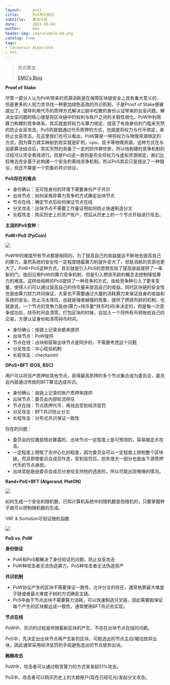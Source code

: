 ```yaml
---
layout:     post
title:      PoS共识协议
subtitle:   算法介绍
date:       2022-05-04
author:     Emo
header-img: img/unimelb-bd.png
catalog: true
tags:
- Consensus Algorithm
- PoS
---
```


> 共识算法
>
> [EMO's Blog](https://emosama.github.io/)

**Proof of Stake**

尽管一部分人认为PoW带来的资源消耗是在保障区块链安全上具有重大意义的，但是更多的人则力求寻找一种更加绿色高效的共识机制，于是Proof of Stake便被提出了。倡导利用代币的质押方式解决公链中松散的身份认证带来的女巫问题。解决女巫问题的核心便是将区块链中的权利与账户之间的关联性弱化。PoW中利用算力构建的竞争体系，其实就是将权力与算力绑定，提高了有效身份的门槛来天然的防止女巫攻击。PoS则提倡通过代币质押的方式，也就是将权力与代币绑定，来防止女巫攻击。在这里我们也可以看出，PoW算是一种将权力与物理资源绑定的方式，因为算力其实映射到现实就是矿机，cpu，显卡等物理资源。这种方式在与加密算法结合后，其实天然的具备了一定的防作弊优势，所以他构建的竞争机制的过程可以完全离线进行。但是PoS这一类则是完全将权力与虚拟资源绑定，我们比较难去完全基于此构建一个安全的离线竞争机制。所以PoS其实只是提出了一种倡议，但还不算是一个完备的共识协议。

**PoS存在的难点**

- 身份确认：无可信身份的环境下需要身份产于共识
- 出块节点：如何采用非算力竞争的方式确定出块节点
- 节点在线：确定节点后如何保证节点在线
- 分叉攻击：出块节点不需要工作量证明如何防止快速制造分叉
- 长程攻击：购买历史上的资产账户，然后从历史上的一个节点开始进行攻击。

**主流的PoS变种：**

**PoW+PoS (PpCoin)**

<img src="{{site.url}}/img/2022-05-04-PoS共识协议/Aspose.Words.dea02ebb-6820-4a33-8989-9fdaf37af9ed.001.png">

PoW中的难度所有节点都是相同的，为了提高自己的收益就会不断地去提高自己的算力，虽然系统的安全性一定程度随着算力的提升变大了，但是消耗的资源也更大了。PoW+PoS这种方式，其实就是引入PoS的思想去给了提高收益提供了一条新的门，依旧沿用PoW的算力竞争机制，但是引入燃烧币龄的概念去控制降低算力的难度。这样给纯粹的PoS提供了一种竞争的方式，由给竞争种引入了更多变量，使得人们可以通过提高自己的持币量来提高自己的收益。同时区块链的安全性也是由算力财力共同保证，大家也不需要通过大量的消耗算力来保证自身的收益和系统的安全。防止马太效应，也就是强者越强的现象，提供了燃烧币龄的机制。也就是说，一个节点的竞争力是由(算力+持币量\*持币时间)来决定的，但是每一次竞争成功后，持币时间会清零。打包区块的时候，会加入一个将所有币转账给自己的交易，方便认证身份和清零持币时间。

- 身份确认：由链上记录余额来提供
- 出块节点：PoW提供
- 节点在线：出块和获取出块节点是同步的，不需要考虑这个问题
- 分叉攻击：中心校验机制
- 长程攻击：checkpoint

**DPoS+BFT (EOS, BSC)**

用户可以将资产质押给其他节点，获得最高质押的多个节点集合成为委员会，委员会内部通过传统的BFT算法达成共识。

- 身份确认：由链上记录的账户质押来提供
- 出块节点：委员会内部轮流担任
- 节点在线：节点质押代币，离线会受到经济惩罚 
- 分叉攻击：BFT共识防止分叉
- 长程攻击：分布式共识保证一致性

存在的问题：

- 委员会的位置是相对暴露的，出块节点一定程度上是可预测的，容易被定点攻击。
- 一定程度上牺牲了去中心化的程度，因为委员会可以一定程度上控制整个区块链，而且即使委员会成员作恶，受到惩罚后，损失很大一部分也是由下游质押代币的节点承担。
- 出块奖励是由委员会成员分发给支持他的选民的，所以可能出现贿赂的情况。

**Rand+PoS+BFT (Algorand, PlatON)**

<img src="{{site.url}}/img/2022-05-04-PoS共识协议/Aspose.Words.dea02ebb-6820-4a33-8989-9fdaf37af9ed.002.png">

如何生成一个安全的随机数，已知计算机系统中的随机数是伪随机的，只要掌握种子就可以控制随机数的生成。

VRF & Sortution可验证随机函数

<img src="{{site.url}}/img/2022-05-04-PoS共识协议/Aspose.Words.dea02ebb-6820-4a33-8989-9fdaf37af9ed.003.png">

**PoS vs. PoW**

**身份验证**

- PoW和PoS都解决了身份验证的问题，防止女巫攻击
- PoW种攻击者无法伪造算力，PoS种攻击者无法伪造资产

**共识机制**

- PoW协议产生的区块不需要保证一致性，允许分叉的存在，通常依靠最大难度子链或者最大难度子树的方式确定主链。
- PoS中由于节点出块不需要算力消耗，可以快速制造分叉链，因此需要能保证每个产生的区块都达成一致性，通常使用BFT共识去实现。

**节点在线**

PoW中，共识的过程是伴随着新区块的产生，不存在出块节点在线的问题。

PoS中，先决定出出块节点再产生新的区块，可能选出的节点主动/被动放弃出块，因此通常采用经济惩罚的手段避免选出的节点放弃出块。

**贿赂攻击**

PoW中，攻击者可以通过租赁算力的方式来发起51%攻击。

PoS中，攻击者可以购买历史上的大额账户(现在已经花光)发起分叉攻击。















